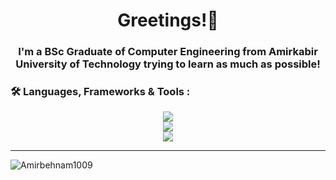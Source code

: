 <h1 align="center"> Greetings!👋 </h1>
<h3 align="center">I'm a BSc Graduate of Computer Engineering from Amirkabir University of Technology trying to learn as much as possible!</h3>


### :hammer_and_wrench: Languages, Frameworks & Tools :


<p align="center">
  <a href="https://skillicons.dev">
    <img src="https://skillicons.dev/icons?i=python,c,cpp,java,html,css,js,php,react,wordpress" /><br>
    <img src="https://skillicons.dev/icons?i=mongodb,mysql,sqlite,arduino,gamemakerstudio,unity,git" /><br>
    <img src="https://skillicons.dev/icons?i=sklearn,tensorflow,pytorch" />
  </a>
</p>
 
---

<!--
**Amirbehnam1009/Amirbehnam1009** is a ✨ _special_ ✨ repository because its `README.md` (this file) appears on your GitHub profile.

Here are some ideas to get you started:

- 🔭 I’m currently working on ...
- 🌱 I’m currently learning ...
- 👯 I’m looking to collaborate on ...
- 🤔 I’m looking for help with ...
- 💬 Ask me about ...
- 📫 How to reach me: ...
- 😄 Pronouns: ...
- ⚡ Fun fact: ...
-->

<p><img align="left" src="https://github-readme-stats.vercel.app/api/top-langs?username=Amirbehnam1009&show_icons=true&locale=en&layout=compact" alt="Amirbehnam1009" /></p>
